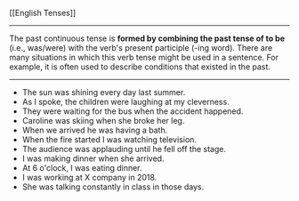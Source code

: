 [[English Tenses]]

---

The past continuous tense is **formed by combining the past tense of to be** (i.e., was/were) with the verb's present participle (-ing word). There are many situations in which this verb tense might be used in a sentence. For example, it is often used to describe conditions that existed in the past.

---

-   The sun was shining every day last summer. 
-   As I spoke, the children were laughing at my cleverness. 
 -   They were waiting for the bus when the accident happened.
-   Caroline was skiing when she broke her leg.
-   When we arrived he was having a bath.
-   When the fire started I was watching television.
-   The audience was applauding until he fell off the stage. 
-   I was making dinner when she arrived.
-   At 6 o'clock, I was eating dinner.
-   I was working at X company in 2018.
-   She was talking constantly in class in those days.